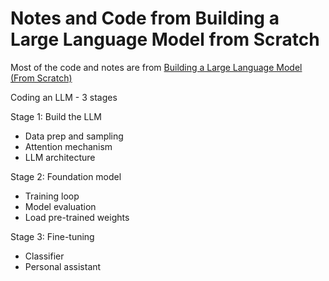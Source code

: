 # Notes and Code from Building a Large Language Model from Scratch

Most of the code and notes are from [Building a Large Language Model (From Scratch)](https://www.manning.com/books/build-a-large-language-model-from-scratch)

Coding an LLM - 3 stages

Stage 1: Build the LLM

* Data prep and sampling
* Attention mechanism
* LLM architecture

Stage 2: Foundation model

* Training loop
* Model evaluation
* Load pre-trained weights

Stage 3: Fine-tuning

* Classifier
* Personal assistant

